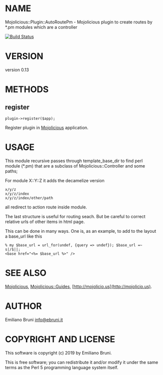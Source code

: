 # NAME

Mojolicious::Plugin::AutoRoutePm - Mojolicious plugin to create routes by \*.pm modules which are a controller

[![Build Status](https://travis-ci.org/EmilianoBruni/mojolicious-plugin-autoroutepm.png?branch=master)](https://travis-ci.org/EmilianoBruni/mojolicious-plugin-autoroutepm)

# VERSION

version 0.13

# METHODS

## register

    plugin->register($app);

Register plugin in [Mojolicious](https://metacpan.org/pod/Mojolicious) application.

# USAGE

This module recursive passes through template\_base\_dir to find perl module
(\*.pm) that are a subclass of Mojolicious::Controller and some paths;

For module X::Y::Z it adds the decamelize version

    x/y/z
    x/y/z/index
    x/y/z/index/other/path

all redirect to action route inside module.

The last structure is useful for routing seach. But be careful to correct
relative urls of other items in html page.

This can be done in many ways. One is, as an example, to add to the layout
a base\_url like this

    % my $base_url = url_for(undef, {query => undef}); $base_url =~ s|/$||;
    <base href="<%= $base_url %>" />

# SEE ALSO

[Mojolicious](https://metacpan.org/pod/Mojolicious), [Mojolicious::Guides](https://metacpan.org/pod/Mojolicious::Guides), [http://mojolicio.us](http://mojolicio.us).

# AUTHOR

Emiliano Bruni <info@ebruni.it>

# COPYRIGHT AND LICENSE

This software is copyright (c) 2019 by Emiliano Bruni.

This is free software; you can redistribute it and/or modify it under
the same terms as the Perl 5 programming language system itself.
